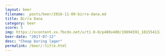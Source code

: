 ```yaml
---
layout: beer
filename: _posts/beer/2016-11-09-birra-dana.md
title: Birra Dana
category: beer
score: 5
img: https://scontent.xx.fbcdn.net/v/t1.0-0/p480x480/19894591_10155413266648745_629811071784337406_n.jpg?oh=8a4fd17f06a968f576d2c660beadd82e&oe=59CD4636
beer-date: "2017-07-12"
desc: "Cheap boring lager"
permalink: /beer/:title.html
---
```

